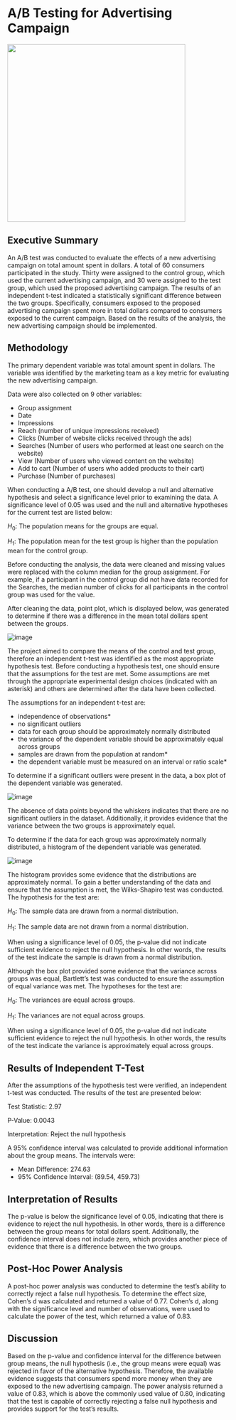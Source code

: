 # A/B Testing for Advertising Campaign

<img src='https://github.com/CJTAYL/ab_testing/assets/64110892/a3d93c1e-d3a4-45d5-b4cb-13bbcc7c5538' width='400' height='400' />


## Executive Summary 

An A/B test was conducted to evaluate the effects of a new advertising campaign on total amount spent in dollars. A total of 60 consumers participated in the study. Thirty were assigned to the control group, which used the current advertising campaign, and 30 were assigned to the test group, which used the proposed advertising campaign. The results of an independent t-test indicated a statistically significant difference between the two groups. Specifically, consumers exposed to the proposed advertising campaign spent more in total dollars compared to consumers exposed to the current campaign. Based on the results of the analysis, the new advertising campaign should be implemented. 

## Methodology

The primary dependent variable was total amount spent in dollars. The variable was identified by the marketing team as a key metric for evaluating the new advertising campaign. 

Data were also collected on 9 other variables:
- Group assignment
- Date
- Impressions
- Reach (number of unique impressions received)
- Clicks (Number of website clicks received through the ads)
- Searches (Number of users who performed at least one search on the website)
- View (Number of users who viewed content on the website)
- Add to cart (Number of users who added products to their cart)
- Purchase (Number of purchases)

When conducting a A/B test, one should develop a null and alternative hypothesis and select a significance level prior to examining the data. A significance level of 0.05 was used and the null and alternative hypotheses for the current test are listed below:

$H_0$: The population means for the groups are equal.

$H_1$: The population mean for the test group is higher than the population mean for the control group.

Before conducting the analysis, the data were cleaned and missing values were replaced with the column median for the group assignment. For example, if a participant in the control group did not have data recorded for the Searches, the median number of clicks for all participants in the control group was used for the value. 

After cleaning the data, point plot, which is displayed below, was generated to determine if there was a difference in the mean total dollars spent between the groups. 

![image](https://github.com/CJTAYL/ab_testing/assets/64110892/d67a887a-d38d-4d86-8b3a-535200b55651)

The project aimed to compare the means of the control and test group, therefore an independent t-test was identified as the most appropriate hypothesis test. Before conducting a hypothesis test, one should ensure that the  assumptions for the test are met. Some assumptions are met through the appropriate experimental design choices (indicated with an asterisk) and others are determined after the data have been collected. 

The assumptions for an independent t-test are:
- independence of observations*
- no significant outliers 
- data for each group should be approximately normally distributed 
- the variance of the dependent variable should be approximately equal across groups
- samples are drawn from the population at random*
- the dependent variable must be measured on an interval or ratio scale*

To determine if a significant outliers were present in the data, a box plot of the dependent variable was generated. 

![image](https://github.com/CJTAYL/ab_testing/assets/64110892/ab816b44-dac1-45f5-bc76-3603d2b8f961)


The absence of data points beyond the whiskers indicates that there are no significant outliers in the dataset. Additionally, it provides evidence that the variance between the two groups is approximately equal. 

To determine if the data for each group was approximately normally distributed, a histogram of the dependent variable was generated. 

![image](https://github.com/CJTAYL/ab_testing/assets/64110892/4b13aa60-e08f-41af-a6bd-b2cbfad69883)

The histogram provides some evidence that the distributions are approximately normal. To gain a better understanding of the data and ensure that the assumption is met, the Wilks-Shapiro test was conducted. The hypothesis for the test are: 

$H_0$: The sample data are drawn from a normal distribution.

$H_1$: The sample data are not drawn from a normal distribution. 

When using a significance level of 0.05, the p-value did not indicate sufficient evidence to reject the null hypothesis. In other words, the results of the test indicate the sample is drawn from a normal distribution. 

Although the box plot provided some evidence that the variance across groups was equal, Bartlett’s test was conducted to ensure the assumption of equal variance was met. The hypotheses for the test are:

$H_0$: The variances are equal across groups.

$H_1$: The variances are not equal across groups.

When using a significance level of 0.05, the p-value did not indicate sufficient evidence to reject the null hypothesis. In other words, the results of the test indicate the variance is approximately equal across groups.

## Results of Independent T-Test 

After the assumptions of the hypothesis test were verified, an independent t-test was conducted. The results of the test are presented below:

Test Statistic: 2.97

P-Value: 0.0043

Interpretation: Reject the null hypothesis

A 95% confidence interval was calculated to provide additional information about the group means. The intervals were:

- Mean Difference: 274.63
- 95% Confidence Interval: (89.54, 459.73)

## Interpretation of Results 

The p-value is below the significance level of 0.05, indicating that there is evidence to reject the null hypothesis. In other words, there is a difference between the group means for total dollars spent. Additionally, the confidence interval does not include zero, which provides another piece of evidence that there is a difference between the two groups.

## Post-Hoc Power Analysis 

A post-hoc power analysis was conducted to determine the test’s ability to correctly reject a false null hypothesis. To determine the effect size, Cohen’s d was calculated and returned a value of 0.77. Cohen’s d, along with the significance level and number of observations, were used to calculate the power of the test, which returned a value of 0.83.
 
## Discussion 

Based on the p-value and confidence interval for the difference between group means, the null hypothesis (i.e., the group means were equal) was rejected in favor of the alternative hypothesis. Therefore, the available evidence suggests that consumers spend more money when they are exposed to the new advertising campaign. The power analysis returned a value of 0.83, which is above the commonly used value of 0.80, indicating that the test is capable of correctly rejecting a false null hypothesis and provides support for the test’s results. 
